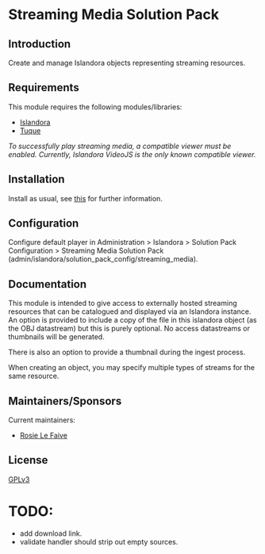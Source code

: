 # Streaming Media Solution Pack 

## Introduction

Create and manage Islandora objects representing streaming resources.

## Requirements

This module requires the following modules/libraries:

* [Islandora](https://github.com/islandora/islandora)
* [Tuque](https://github.com/islandora/tuque)

*To successfully play streaming media, a compatible viewer must be enabled. Currently, Islandora VideoJS is the only known compatible viewer.*

## Installation

Install as usual, see [this](https://drupal.org/documentation/install/modules-themes/modules-7) for further information.

## Configuration

Configure default player in Administration > Islandora > Solution Pack Configuration > Streaming Media Solution Pack (admin/islandora/solution_pack_config/streaming_media). 

## Documentation

This module is intended to give access to externally hosted streaming resources that can be catalogued and displayed via an Islandora instance. An option is provided to include a copy of the file in this islandora object (as the OBJ datastream) but this is purely optional. No access datastreams or thumbnails will be generated.

There is also an option to provide a thumbnail during the ingest process. 

When creating an object, you may specify multiple types of streams for the same resource.

## Maintainers/Sponsors
Current maintainers:

* [Rosie Le Faive](https://github.com/rosiel)

## License

[GPLv3](http://www.gnu.org/licenses/gpl-3.0.txt)


# TODO:

* add download link. 
* validate handler should strip out empty sources.